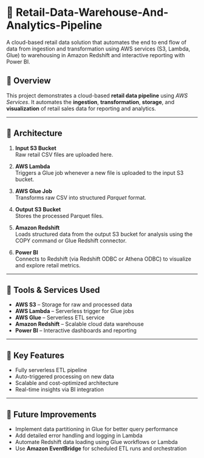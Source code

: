 # 🛒 Retail-Data-Warehouse-And-Analytics-Pipeline
A cloud-based retail data solution that automates the end to end flow of data from ingestion and transformation using AWS services (S3, Lambda, Glue) to warehousing in Amazon Redshift and interactive reporting with Power BI.

## 📌 Overview

This project demonstrates a cloud-based **retail data pipeline** using *AWS Services*. It automates the **ingestion**, **transformation**, **storage**, and **visualization** of retail sales data for reporting and analytics.

---

## 🧱 Architecture

1. **Input S3 Bucket**  
   Raw retail CSV files are uploaded here.

2. **AWS Lambda**  
   Triggers a Glue job whenever a new file is uploaded to the input S3 bucket.

3. **AWS Glue Job**  
   Transforms raw CSV into structured *Parquet* format.

4. **Output S3 Bucket**  
   Stores the processed Parquet files.

5. **Amazon Redshift**  
   Loads structured data from the output S3 bucket for analysis using the COPY command or Glue Redshift connector.

6. **Power BI**  
   Connects to Redshift (via Redshift ODBC or Athena ODBC) to visualize and explore retail metrics.

---

## 🔧 Tools & Services Used

- **AWS S3** – Storage for raw and processed data  
- **AWS Lambda** – Serverless trigger for Glue jobs  
- **AWS Glue** – Serverless ETL service  
- **Amazon Redshift** – Scalable cloud data warehouse  
- **Power BI** – Interactive dashboards and reporting

---

## 🎯 Key Features

- Fully serverless ETL pipeline  
- Auto-triggered processing on new data  
- Scalable and cost-optimized architecture  
- Real-time insights via BI integration

---

## 🚀 Future Improvements

- Implement data partitioning in Glue for better query performance  
- Add detailed error handling and logging in Lambda  
- Automate Redshift data loading using Glue workflows or Lambda  
- Use **Amazon EventBridge** for scheduled ETL runs and orchestration
